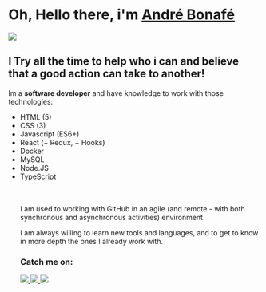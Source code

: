 # Oh, Hello there, i'm [André Bonafé](https://www.linkedin.com/in/andre-bonafe/)
<img src="[https://discourse.disneyheroesgame.com/uploads/default/original/3X/d/f/df2b6a5b7af0e56cd38a5947527465473fa5ac66.gif](https://images.steamusercontent.com/ugc/922549301949895654/87631B808C8A3EF5EF246B8C6AA66CE652E74859/?imw=5000&imh=5000&ima=fit&impolicy=Letterbox&imcolor=%23000000&letterbox=false)">

## I Try all the time to help who i can and believe that a good action can take to another!

Im a **software developer** and have knowledge to work with those technologies:
<ul>
<li> HTML (5) </li>
<li> CSS (3) </li>
<li> Javascript (ES6+) </li>
<li> React (+ Redux, + Hooks) </li>
<li> Docker </li>
<li> MySQL </li>
<li> Node.JS </li>
<li> TypeScript </li>
</ol>
<br><br>

I am used to working with GitHub in an agile (and remote - with both synchronous and asynchronous activities) environment.

I am always willing to learn new tools and languages, and to get to know in more depth the ones I already work with.

### Catch me on:
<a href="https://wa.me/5511988200088" target="_blank">
  <img src="https://img.shields.io/badge/WhatsApp-25D366?style=for-the-badge&logo=whatsapp&logoColor=white">
</a>
<a href="https://www.linkedin.com/in/andre-bonafe/" target="_blank">
  <img src="https://img.shields.io/badge/LinkedIn-0077B5?style=for-the-badge&logo=linkedin&logoColor=white">
</a>
<a href="https://twitter.com/DeRevinho" target="_blank">
  <img src="https://img.shields.io/badge/Twitter-1DA1F2?style=for-the-badge&logo=twitter&logoColor=white">
</a>

<!--
**AndreBonafe/AndreBonafe** is a ✨ _special_ ✨ repository because its `README.md` (this file) appears on your GitHub profile.

Here are some ideas to get you started:

- 🔭 I’m currently working on ...
- 🌱 I’m currently learning ...
- 👯 I’m looking to collaborate on ...
- 🤔 I’m looking for help with ...
- 💬 Ask me about ...
- 📫 How to reach me: ...
- 😄 Pronouns: ...
- ⚡ Fun fact: ...
-->
